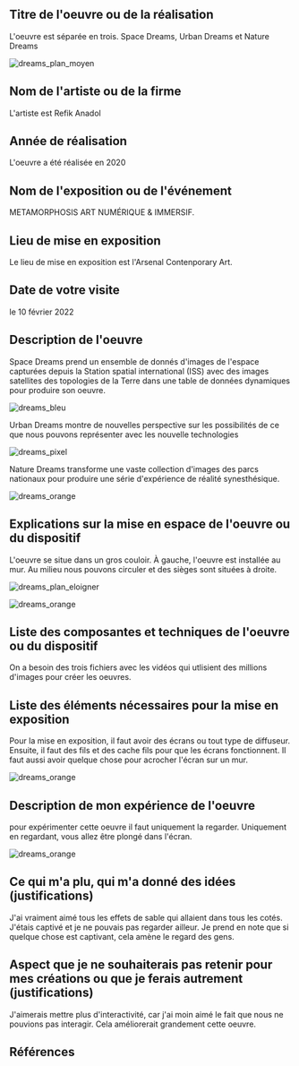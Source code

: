 ## Titre de l'oeuvre ou de la réalisation
L'oeuvre est séparée en trois. Space Dreams, Urban Dreams et Nature Dreams

![dreams_plan_moyen](Media/photos/dreams_plan_moyen.jpg)
## Nom de l'artiste ou de la firme
L'artiste est Refik Anadol
## Année de réalisation
L'oeuvre a été réalisée en 2020
## Nom de l'exposition ou de l'événement
METAMORPHOSIS ART NUMÉRIQUE & IMMERSIF.
## Lieu de mise en exposition
Le lieu de mise en exposition est l'Arsenal Contenporary Art.
## Date de votre visite
le 10 février 2022
## Description de l'oeuvre
Space Dreams prend un ensemble de donnés d'images de l'espace capturées depuis la Station spatial international (ISS) avec des images satellites des topologies de la Terre dans une table de données dynamiques pour produire son oeuvre.

![dreams_bleu](Media/photos/dreams_bleu.jpg)

Urban Dreams montre de nouvelles perspective sur les possibilités de ce que nous pouvons représenter avec les nouvelle technologies

![dreams_pixel](Media/photos/dreams_pixel.jpg)

Nature Dreams transforme une vaste collection d'images des parcs nationaux pour produire une série d'expérience de réalité synesthésique.

![dreams_orange](Media/photos/dreams_orange.jpg)

## Explications sur la mise en espace de l'oeuvre ou du dispositif
L'oeuvre se situe dans un gros couloir. À gauche, l'oeuvre est installée au mur. Au milieu nous pouvons circuler et des sièges sont situées à droite.

![dreams_plan_eloigner](Media/photos/dreams_plan_eloigner.jpg)

![dreams_orange](Media/Croquis/dreams_orange.jpg)

## Liste des composantes et techniques de l'oeuvre ou du dispositif
On a besoin des trois fichiers avec les vidéos qui utlisient des millions d'images pour créer les oeuvres.
## Liste des éléments nécessaires pour la mise en exposition
Pour la mise en exposition, il faut avoir des écrans ou tout type de diffuseur. Ensuite, il faut des fils et des cache fils pour que les écrans fonctionnent. Il faut aussi avoir quelque chose pour acrocher l'écran sur un mur.

![dreams_orange](Media/photos/dreams_orange.jpg)

## Description de mon expérience de l'oeuvre
pour expérimenter cette oeuvre il faut uniquement la regarder. Uniquement en regardant, vous allez être plongé dans l'écran.

![dreams_orange](Media/photos/dreams_orange.jpg)

## Ce qui m'a plu, qui m'a donné des idées (justifications)
J'ai vraiment aimé tous les effets de sable qui allaient dans tous les cotés. J'étais captivé et je ne pouvais pas regarder ailleur. Je prend en note que si quelque chose est captivant, cela amène le regard des gens.

## Aspect que je ne souhaiterais pas retenir pour mes créations ou que je ferais autrement (justifications)
J'aimerais mettre plus d'interactivité, car j'ai moin aimé le fait que nous ne pouvions pas interagir. Cela améliorerait grandement cette oeuvre.
## Références

